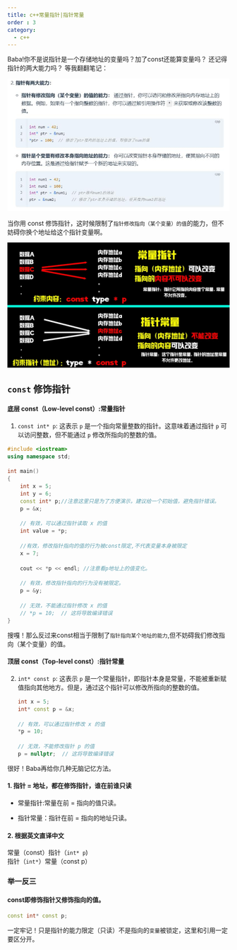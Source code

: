 ```yaml
---
title: c++常量指针|指针常量
order : 3
category:
  - c++
---
```


<ChatMessage avatar="../../../../assets/emoji/hh.png" :avatarWidth="40">
Baba!你不是说指针是一个存储地址的变量吗？加了const还能算变量吗？
</ChatMessage>

<ChatMessage avatar="../../../../assets/emoji/blzt.png" :avatarWidth="40" alignLeft>
还记得指针的两大能力吗？
</ChatMessage>

<ChatMessage avatar="../../../../assets/emoji/hx.png" :avatarWidth="40" >
等我翻翻笔记：
</ChatMessage>

![](..%2F..%2Fassets%2Fptrabs.jpg)

<ChatMessage avatar="../../../../assets/emoji/blzt.png" :avatarWidth="40" alignLeft>

当你用 const 修饰指针，这时候限制了`指针修改指向（某个变量）的值`的能力，但不妨碍你换个地址给这个指针变量啊。

</ChatMessage>


![](..%2F..%2Fassets%2Fptrconst.jpg)

## `const` 修饰指针

#### 底层 const（Low-level const）:常量指针

1. `const int* p`: 这表示 `p` 是一个指向常量整数的指针。这意味着通过指针 `p` 可以访问整数，但不能通过 `p` 修改所指向的整数的值。

```cpp
#include <iostream>
using namespace std;

int main()
{
    int x = 5;
    int y = 6;
    const int* p;//注意这里只是为了方便演示，建议给一个初始值，避免指针错误。
    p = &x;

    // 有效，可以通过指针读取 x 的值
    int value = *p;

    //有效，修改指针指向的值的行为被const限定,不代表变量本身被限定
    x = 7;

    cout << *p << endl; //注意看p地址上的值变化。

    // 有效，修改指针指向的行为没有被限定。
    p = &y;

    // 无效，不能通过指针修改 x 的值
    // *p = 10;  // 这将导致编译错误
}
```
<GifWithButton src="../../../../assets/unrealgif/constaptr.gif"/>

<ChatMessage avatar="../../../../assets/emoji/blzt.png" :avatarWidth="40" >

搜嘎！那么反过来const相当于限制了`指针指向某个地址的能力`,但不妨碍我们修改指向（某个变量）的值。

</ChatMessage>

#### 顶层 const（Top-level const）:指针常量

2. `int* const p`: 这表示 `p` 是一个常量指针，即指针本身是常量，不能被重新赋值指向其他地方。但是，通过这个指针可以修改所指向的整数的值。

   ```cpp
   int x = 5;
   int* const p = &x;

   // 有效，可以通过指针修改 x 的值
   *p = 10;

   // 无效，不能修改指针 p 的值
   p = nullptr;  // 这将导致编译错误
   ```

<ChatMessage avatar="../../../../assets/emoji/hx.png" :avatarWidth="40" alignLeft>
很好！Baba再给你几种无脑记忆方法。
</ChatMessage>

#### 1. 指针 = 地址，都在修饰指针，谁在前谁只读

* 常量指针:常量在前 = 指向的值只读。

* 指针常量：指针在前 = 指向的地址只读。

#### 2. 根据英文直译中文

常量（const）指针（`int* p`)  
指针（`int*`）常量（const p）

### 举一反三
#### const即修饰指针又修饰指向的值。
```cpp
const int* const p;
```
一定牢记！只是指针的能力限定（只读）不是指向的`变量`被锁定，这里和引用一定要区分开。
